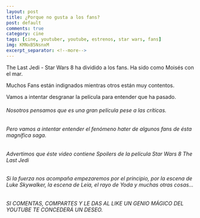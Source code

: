 ```yaml
---
layout: post
title: ¿Porque no gusta a los fans?
post: default
comments: true
category: cine
tags: [cine, youtuber, youtube, estrenos, star wars, fans]
img: KMNxB5NsnxM
excerpt_separator: <!--more-->
---
```


The Last Jedi - Star Wars 8 ha dividido a los fans. Ha sido como Moisés con el mar.

Muchos Fans están indignados mientras otros están muy contentos.

Vamos a intentar desgranar la película para entender que ha pasado.

<!--more-->

###### Nosotros pensamos que es una gran película pese a las críticas.

###### Pero vamos a intentar entender el fenómeno hater de algunos fans de ésta magnífica saga.

###### Advertimos que éste video contiene Spoilers de la película Star Wars 8 The Last Jedi

###### Si la fuerza nos acompaña empezaremos por el principio, por la escena de Luke Skywalker, la escena de Leia, el rayo de Yoda y muchas otras cosas...

###### SI COMENTAS, COMPARTES Y LE DAS AL LIKE UN GENIO MÁGICO DEL YOUTUBE TE CONCEDERÁ UN DESEO.